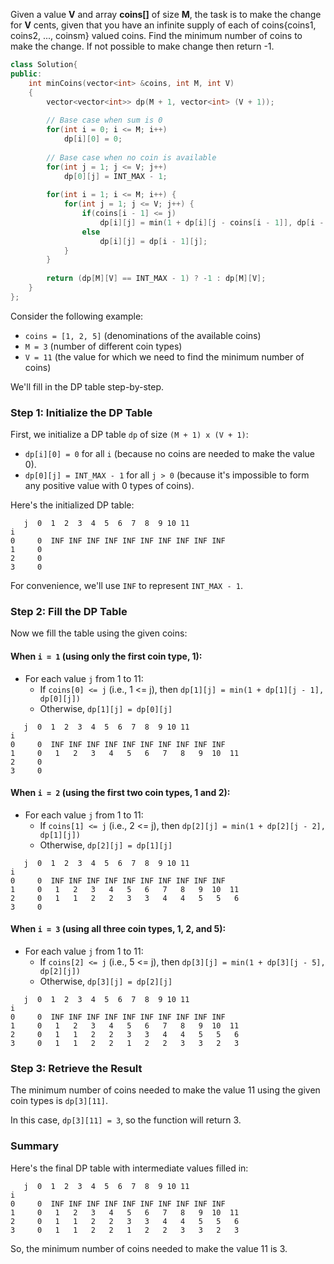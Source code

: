 Given a value **V** and array **coins[]** of size **M**, the task is to make the change for **V** cents, given that you have an infinite supply of each of coins{coins1, coins2, ..., coinsm} valued coins. Find the minimum number of coins to make the change. If not possible to make change then return -1.

```cpp
class Solution{
public:
    int minCoins(vector<int> &coins, int M, int V) 
    { 
        vector<vector<int>> dp(M + 1, vector<int> (V + 1));
        
        // Base case when sum is 0
        for(int i = 0; i <= M; i++)
            dp[i][0] = 0;
        
        // Base case when no coin is available
        for(int j = 1; j <= V; j++)
            dp[0][j] = INT_MAX - 1;
       
        for(int i = 1; i <= M; i++) {
            for(int j = 1; j <= V; j++) {
                if(coins[i - 1] <= j)
                    dp[i][j] = min(1 + dp[i][j - coins[i - 1]], dp[i - 1][j]);
                else
                    dp[i][j] = dp[i - 1][j];
            }
        }
        
        return (dp[M][V] == INT_MAX - 1) ? -1 : dp[M][V];
    } 
};
```

Consider the following example:

- `coins = [1, 2, 5]` (denominations of the available coins)
- `M = 3` (number of different coin types)
- `V = 11` (the value for which we need to find the minimum number of coins)

We'll fill in the DP table step-by-step.

### Step 1: Initialize the DP Table

First, we initialize a DP table `dp` of size `(M + 1) x (V + 1)`:
- `dp[i][0] = 0` for all `i` (because no coins are needed to make the value 0).
- `dp[0][j] = INT_MAX - 1` for all `j > 0` (because it's impossible to form any positive value with 0 types of coins).

Here's the initialized DP table:

```
   j  0  1  2  3  4  5  6  7  8  9 10 11
i
0     0  INF INF INF INF INF INF INF INF INF INF
1     0
2     0
3     0
```

For convenience, we'll use `INF` to represent `INT_MAX - 1`.

### Step 2: Fill the DP Table

Now we fill the table using the given coins:

#### When `i = 1` (using only the first coin type, 1):

- For each value `j` from 1 to 11:
  - If `coins[0] <= j` (i.e., 1 <= j), then `dp[1][j] = min(1 + dp[1][j - 1], dp[0][j])`
  - Otherwise, `dp[1][j] = dp[0][j]`

```
   j  0  1  2  3  4  5  6  7  8  9 10 11
i
0     0  INF INF INF INF INF INF INF INF INF INF
1     0   1   2   3   4   5   6   7   8   9  10  11
2     0
3     0
```

#### When `i = 2` (using the first two coin types, 1 and 2):

- For each value `j` from 1 to 11:
  - If `coins[1] <= j` (i.e., 2 <= j), then `dp[2][j] = min(1 + dp[2][j - 2], dp[1][j])`
  - Otherwise, `dp[2][j] = dp[1][j]`

```
   j  0  1  2  3  4  5  6  7  8  9 10 11
i
0     0  INF INF INF INF INF INF INF INF INF INF
1     0   1   2   3   4   5   6   7   8   9  10  11
2     0   1   1   2   2   3   3   4   4   5   5   6
3     0
```

#### When `i = 3` (using all three coin types, 1, 2, and 5):

- For each value `j` from 1 to 11:
  - If `coins[2] <= j` (i.e., 5 <= j), then `dp[3][j] = min(1 + dp[3][j - 5], dp[2][j])`
  - Otherwise, `dp[3][j] = dp[2][j]`

```
   j  0  1  2  3  4  5  6  7  8  9 10 11
i
0     0  INF INF INF INF INF INF INF INF INF INF
1     0   1   2   3   4   5   6   7   8   9  10  11
2     0   1   1   2   2   3   3   4   4   5   5   6
3     0   1   1   2   2   1   2   2   3   3   2   3
```

### Step 3: Retrieve the Result

The minimum number of coins needed to make the value 11 using the given coin types is `dp[3][11]`.

In this case, `dp[3][11] = 3`, so the function will return 3.

### Summary

Here's the final DP table with intermediate values filled in:

```
   j  0  1  2  3  4  5  6  7  8  9 10 11
i
0     0  INF INF INF INF INF INF INF INF INF INF
1     0   1   2   3   4   5   6   7   8   9  10  11
2     0   1   1   2   2   3   3   4   4   5   5   6
3     0   1   1   2   2   1   2   2   3   3   2   3
```

So, the minimum number of coins needed to make the value 11 is 3.